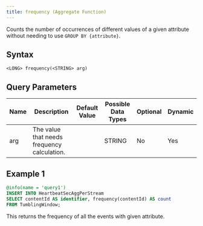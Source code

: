 ```yaml
---
title: frequency (Aggregate Function)
---
```


Counts the number of occurrences of different values of a given attribute without needing to use `GROUP BY {attribute}`.

## Syntax

    <LONG> frequency(<STRING> arg)

## Query Parameters

| Name | Description                        | Default Value | Possible Data Types   | Optional | Dynamic |
|------|------------------------------------|---------------|-----------------------|----------|---------|
| arg  | The value that needs frequency calculation. |               | STRING | No       | Yes     |

## Example 1

```sql
@info(name = 'query1')
INSERT INTO HeartbeatSecAggPerStream
SELECT contentId AS identifier, frequency(contentId) AS count
FROM TumblingWindow;
```

This returns the frequency of all the events with given attribute.
